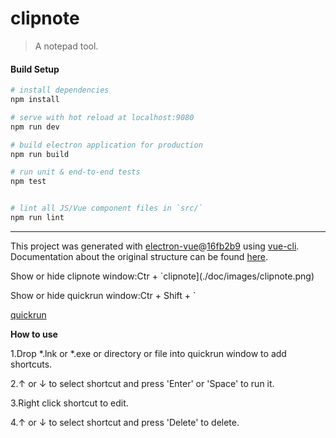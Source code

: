 # clipnote

> A notepad tool.

#### Build Setup

``` bash
# install dependencies
npm install

# serve with hot reload at localhost:9080
npm run dev

# build electron application for production
npm run build

# run unit & end-to-end tests
npm test


# lint all JS/Vue component files in `src/`
npm run lint

```

---

This project was generated with [electron-vue](https://github.com/SimulatedGREG/electron-vue)@[16fb2b9](https://github.com/SimulatedGREG/electron-vue/tree/16fb2b963f17318cd9ff17d2adfd1945bd7107a0) using [vue-cli](https://github.com/vuejs/vue-cli). Documentation about the original structure can be found [here](https://simulatedgreg.gitbooks.io/electron-vue/content/index.html).


Show or hide clipnote window:Ctr + \`clipnote](./doc/images/clipnote.png)


Show or hide quickrun window:Ctr + Shift + \`

[quickrun](./doc/images/quickrun.png)

**How to use**

1.Drop *.lnk or *.exe or directory or file into quickrun window to add shortcuts.

2.↑ or ↓ to select shortcut and press 'Enter' or 'Space' to run it.

3.Right click shortcut to edit.

4.↑ or ↓ to select shortcut and press 'Delete' to delete.

